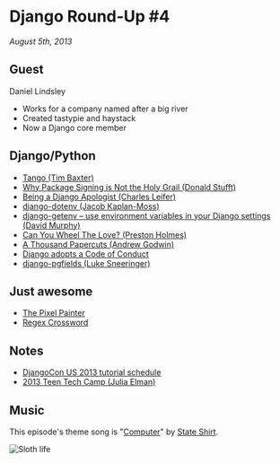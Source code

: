 # Django Round-Up #4

*August 5th, 2013*

## Guest

Daniel Lindsley

- Works for a company named after a big river
- Created tastypie and haystack
- Now a Django core member

## Django/Python

* [Tango (Tim Baxter)](http://tbaxter.github.io/Tango/)
* [Why Package Signing is Not the Holy Grail (Donald Stufft)](https://caremad.io/blog/packaging-signing-not-holy-grail/)
* [Being a Django Apologist (Charles Leifer)](http://charlesleifer.com/blog/becoming-a-django-apologist/)
* [django-dotenv (Jacob Kaplan-Moss)](https://github.com/jacobian/django-dotenv)
* [django-getenv – use environment variables in your Django settings (David Murphy)](http://blog.schwuk.com/2013/07/24/django-getenv-v1-0/)
* [Can You Wheel The Love? (Preston Holmes)](http://www.ptone.com/dablog/2013/07/can-you-wheel-the-love/)
* [A Thousand Papercuts (Andrew Godwin)](http://www.aeracode.org/2013/7/25/thousand-papercuts/)
* [Django adopts a Code of Conduct](https://www.djangoproject.com/weblog/2013/jul/31/django-adopts-code-of-conduct/)
* [django-pgfields (Luke Sneeringer)](https://github.com/lukesneeringer/django-pgfields)

## Just awesome

* [The Pixel Painter](http://www.thisiscolossal.com/2013/07/the-pixel-painter-a-97-year-old-man-who-paints-using-microsoft-paint-from-windows-95/)
* [Regex Crossword](http://regexcrossword.com/)

## Notes

* [DjangoCon US 2013 tutorial schedule](http://www.djangocon.us/content/tutorials/)
* [2013 Teen Tech Camp (Julia Elman)](http://juliaelman.com/blog/2013/07/31/durham-teen-tech-camp-press-release/)

## Music

This episode's theme song is "[Computer](http://freemusicarchive.org/music/State_Shirt/This_Is_Old/04_Computer)" by [State Shirt](http://freemusicarchive.org/music/State_Shirt/).

![Sloth life](https://dl.dropboxusercontent.com/u/114233/sloth_life.gif)
